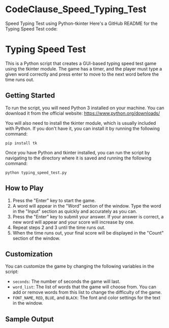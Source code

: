 # CodeClause_Speed_Typing_Test
Speed Typing Test using Python-tkinter
Here's a GitHub README for the Typing Speed Test code:

# Typing Speed Test

This is a Python script that creates a GUI-based typing speed test game using the tkinter module. The game has a timer, and the player must type a given word correctly and press enter to move to the next word before the time runs out. 

## Getting Started

To run the script, you will need Python 3 installed on your machine. You can download it from the official website: https://www.python.org/downloads/

You will also need to install the tkinter module, which is usually included with Python. If you don't have it, you can install it by running the following command:

```
pip install tk
```

Once you have Python and tkinter installed, you can run the script by navigating to the directory where it is saved and running the following command:

```
python typing_speed_test.py
```

## How to Play

1. Press the "Enter" key to start the game.
2. A word will appear in the "Word" section of the window. Type the word in the "Input" section as quickly and accurately as you can.
3. Press the "Enter" key to submit your answer. If your answer is correct, a new word will appear and your score will increase by one.
4. Repeat steps 2 and 3 until the time runs out.
5. When the time runs out, your final score will be displayed in the "Count" section of the window.

## Customization

You can customize the game by changing the following variables in the script:

- `seconds`: The number of seconds the game will last.
- `word_list`: The list of words that the game will choose from. You can add or remove words from this list to change the difficulty of the game.
- `FONT_NAME`, `RED`, `BLUE`, and `BLACK`: The font and color settings for the text in the window.

## Sample Output
